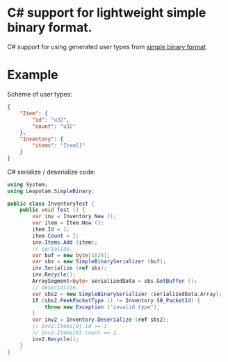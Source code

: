 # C# support for lightweight simple binary format.
C# support for using generated user types from [simple binary format](https://github.com/Leopotam/simplebinary.git).

# Example
Scheme of user types:
```json
{
    "Item": {
        "id": "u32",
        "count": "u32"
    },
    "Inventory": {
        "items": "Item[]"
    }
}
```
C# serialize / deserialize code:
```csharp
using System;
using Leopotam.SimpleBinary;

public class InventoryTest {
    public void Test () {
        var inv = Inventory.New ();
        var item = Item.New ();
        item.Id = 1;
        item.Count = 2;
        inv.Items.Add (item);
        // serialize.
        var buf = new byte[1024];
        var sbs = new SimpleBinarySerializer (buf);
        inv.Serialize (ref sbs);
        inv.Recycle();
        ArraySegment<byte> serializedData = sbs.GetBuffer ();
        // deserialize.
        var sbs2 = new SimpleBinarySerializer (serializedData.Array);
        if (sbs2.PeekPacketType () != Inventory.SB_PacketId) {
            throw new Exception ("invalid type");
        }
        var inv2 = Inventory.Deserialize (ref sbs2);
        // inv2.Items[0].id == 1
        // inv2.Items[0].count == 2
        inv2.Recycle();
    }
}
```